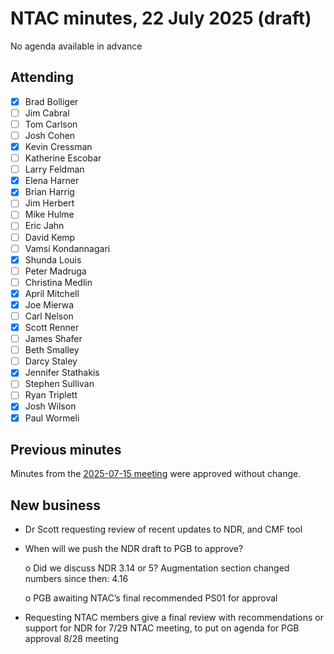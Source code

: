 # NTAC minutes, 22 July 2025 (draft)

No agenda available in advance

## Attending

- [x] Brad Bolliger
- [ ] Jim Cabral
- [ ] Tom Carlson
- [ ] Josh Cohen
- [x] Kevin Cressman
- [ ] Katherine Escobar
- [ ] Larry Feldman
- [x] Elena Harner
- [x] Brian Harrig
- [ ] Jim Herbert
- [ ] Mike Hulme
- [ ] Eric Jahn
- [ ] David Kemp
- [ ] Vamsi Kondannagari
- [x] Shunda Louis
- [ ] Peter Madruga
- [ ] Christina Medlin
- [x] April Mitchell
- [x] Joe Mierwa
- [ ] Carl Nelson
- [x] Scott Renner
- [ ] James Shafer
- [ ] Beth Smalley
- [ ] Darcy Staley 
- [x] Jennifer Stathakis
- [ ] Stephen Sullivan
- [ ] Ryan Triplett
- [x] Josh Wilson
- [x] Paul Wormeli

## Previous minutes

Minutes from the [2025-07-15 meeting](2025-07-15-minutes.md) were approved without change.

## New business

* Dr Scott requesting review of recent updates to NDR, and CMF tool

* When will we push the NDR draft to PGB to approve?

  o  Did we discuss NDR 3.14 or 5? Augmentation section changed numbers since then: 4.16

  o  PGB awaiting NTAC’s final recommended PS01 for approval

* Requesting NTAC members give a final review with recommendations or support for NDR for 7/29 NTAC meeting, to put on agenda for PGB approval 8/28 meeting
